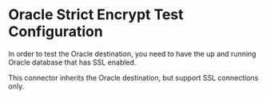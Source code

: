 # Oracle Strict Encrypt Test Configuration

In order to test the Oracle destination, you need to have the up and running Oracle database that has SSL enabled.

This connector inherits the Oracle destination, but support SSL connections only.
